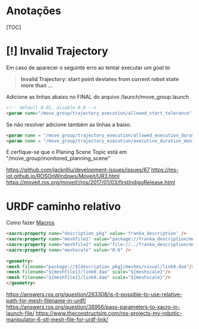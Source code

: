 # Anotações

[TOC]

# [!] Invalid Trajectory

Em caso de aparecer o seguinte erro ao tentar executar um *goal to*

> **Invalid Trajectory: start point deviates from current robot state more than …**


Adicione as linhas abaixo no FINAL do arquivo /launch/move_group.launch

```html
<!-- default 0.01, disable 0.0 -->
<param name="/move_group/trajectory_execution/allowed_start_tolerance" value="0.0"/>
```

Se não resolver adicione também as linhas a baixo.

```html
<param name = "/move_group/trajectory_execution/allowed_execution_duration_scaling" value="4.0" />
<param name = "/move_group/trajectory_execution/execution_duration_monitoring" value="false" />
```

E cerfique-se que o Planing Scene Topic está em "/move_group/monitored_planning_scene"

https://github.com/jacknlliu/development-issues/issues/67
https://ms-iot.github.io/ROSOnWindows/Moveit/UR3.html
https://moveit.ros.org/moveit!/ros/2017/01/03/firstIndigoRelease.html

# URDF caminho relativo

Como fazer [Macros](http://wiki.ros.org/urdf/Tutorials/Using%20Xacro%20to%20Clean%20Up%20a%20URDF%20File)

```html
<xacro:property name="description_pkg" value='franka_description' />
<xacro:property name="meshfile1" value="package://franka_description/meshes/visual" />
<xacro:property name="meshfile2" value="file://../franka_description/meshes/visual" />
<xacro:property name="meshscale" value="0.6" />
    
<geometry>
<mesh filename="package://${description_pkg}/meshes/visual/link0.dae"/>
<mesh filename="${meshfile1}/link0.dae" scale="${meshscale}"/>
<mesh filename="${meshfile2}/link0.dae" scale="${meshscale}"/>
</geometry>
```

https://answers.ros.org/question/263308/is-it-possible-to-use-relative-path-for-mesh-filename-in-urdf/
https://answers.ros.org/question/38956/pass-parameters-to-xacro-in-launch-file/
https://www.theconstructsim.com/ros-projects-my-robotic-manipulator-6-stl-mesh-file-for-urdf-link/